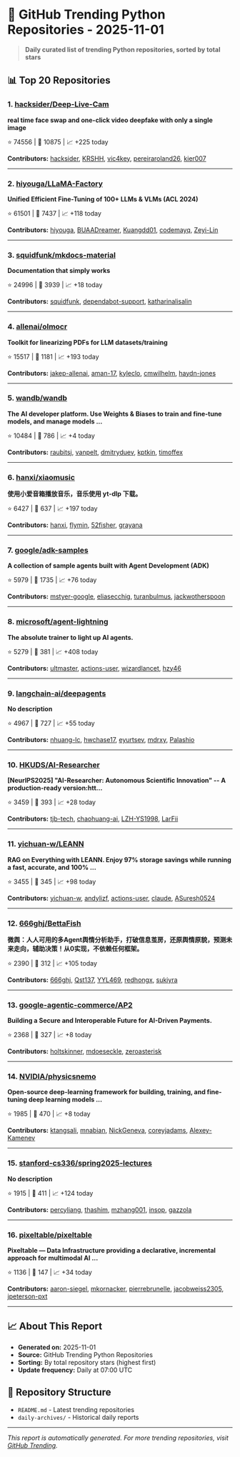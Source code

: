 # 🐍 GitHub Trending Python Repositories - 2025-11-01

> **Daily curated list of trending Python repositories, sorted by total stars**

## 📊 Top 20 Repositories

### 1. [hacksider/Deep-Live-Cam](https://github.com/hacksider/Deep-Live-Cam)

**real time face swap and one-click video deepfake with only a single image**

⭐ 74556 | 🍴 10875 | 📈 +225 today

**Contributors:** [hacksider](https://github.com/hacksider), [KRSHH](https://github.com/KRSHH), [vic4key](https://github.com/vic4key), [pereiraroland26](https://github.com/pereiraroland26), [kier007](https://github.com/kier007)

---

### 2. [hiyouga/LLaMA-Factory](https://github.com/hiyouga/LLaMA-Factory)

**Unified Efficient Fine-Tuning of 100+ LLMs & VLMs (ACL 2024)**

⭐ 61501 | 🍴 7437 | 📈 +118 today

**Contributors:** [hiyouga](https://github.com/hiyouga), [BUAADreamer](https://github.com/BUAADreamer), [Kuangdd01](https://github.com/Kuangdd01), [codemayq](https://github.com/codemayq), [Zeyi-Lin](https://github.com/Zeyi-Lin)

---

### 3. [squidfunk/mkdocs-material](https://github.com/squidfunk/mkdocs-material)

**Documentation that simply works**

⭐ 24996 | 🍴 3939 | 📈 +18 today

**Contributors:** [squidfunk](https://github.com/squidfunk), [dependabot-support](https://github.com/dependabot-support), [katharinalisalin](https://github.com/katharinalisalin)

---

### 4. [allenai/olmocr](https://github.com/allenai/olmocr)

**Toolkit for linearizing PDFs for LLM datasets/training**

⭐ 15517 | 🍴 1181 | 📈 +193 today

**Contributors:** [jakep-allenai](https://github.com/jakep-allenai), [aman-17](https://github.com/aman-17), [kyleclo](https://github.com/kyleclo), [cmwilhelm](https://github.com/cmwilhelm), [haydn-jones](https://github.com/haydn-jones)

---

### 5. [wandb/wandb](https://github.com/wandb/wandb)

**The AI developer platform. Use Weights & Biases to train and fine-tune models, and manage models ...**

⭐ 10484 | 🍴 786 | 📈 +4 today

**Contributors:** [raubitsj](https://github.com/raubitsj), [vanpelt](https://github.com/vanpelt), [dmitryduev](https://github.com/dmitryduev), [kptkin](https://github.com/kptkin), [timoffex](https://github.com/timoffex)

---

### 6. [hanxi/xiaomusic](https://github.com/hanxi/xiaomusic)

**使用小爱音箱播放音乐，音乐使用 yt-dlp 下载。**

⭐ 6427 | 🍴 637 | 📈 +197 today

**Contributors:** [hanxi](https://github.com/hanxi), [flymin](https://github.com/flymin), [52fisher](https://github.com/52fisher), [grayana](https://github.com/grayana)

---

### 7. [google/adk-samples](https://github.com/google/adk-samples)

**A collection of sample agents built with Agent Development (ADK)**

⭐ 5979 | 🍴 1735 | 📈 +76 today

**Contributors:** [mstyer-google](https://github.com/mstyer-google), [eliasecchig](https://github.com/eliasecchig), [turanbulmus](https://github.com/turanbulmus), [jackwotherspoon](https://github.com/jackwotherspoon)

---

### 8. [microsoft/agent-lightning](https://github.com/microsoft/agent-lightning)

**The absolute trainer to light up AI agents.**

⭐ 5279 | 🍴 381 | 📈 +408 today

**Contributors:** [ultmaster](https://github.com/ultmaster), [actions-user](https://github.com/actions-user), [wizardlancet](https://github.com/wizardlancet), [hzy46](https://github.com/hzy46)

---

### 9. [langchain-ai/deepagents](https://github.com/langchain-ai/deepagents)

**No description**

⭐ 4967 | 🍴 727 | 📈 +55 today

**Contributors:** [nhuang-lc](https://github.com/nhuang-lc), [hwchase17](https://github.com/hwchase17), [eyurtsev](https://github.com/eyurtsev), [mdrxy](https://github.com/mdrxy), [Palashio](https://github.com/Palashio)

---

### 10. [HKUDS/AI-Researcher](https://github.com/HKUDS/AI-Researcher)

**[NeurIPS2025] "AI-Researcher: Autonomous Scientific Innovation" -- A production-ready version:htt...**

⭐ 3459 | 🍴 393 | 📈 +28 today

**Contributors:** [tjb-tech](https://github.com/tjb-tech), [chaohuang-ai](https://github.com/chaohuang-ai), [LZH-YS1998](https://github.com/LZH-YS1998), [LarFii](https://github.com/LarFii)

---

### 11. [yichuan-w/LEANN](https://github.com/yichuan-w/LEANN)

**RAG on Everything with LEANN. Enjoy 97% storage savings while running a fast, accurate, and 100% ...**

⭐ 3455 | 🍴 345 | 📈 +98 today

**Contributors:** [yichuan-w](https://github.com/yichuan-w), [andylizf](https://github.com/andylizf), [actions-user](https://github.com/actions-user), [claude](https://github.com/claude), [ASuresh0524](https://github.com/ASuresh0524)

---

### 12. [666ghj/BettaFish](https://github.com/666ghj/BettaFish)

**微舆：人人可用的多Agent舆情分析助手，打破信息茧房，还原舆情原貌，预测未来走向，辅助决策！从0实现，不依赖任何框架。**

⭐ 2390 | 🍴 312 | 📈 +105 today

**Contributors:** [666ghj](https://github.com/666ghj), [Qst137](https://github.com/Qst137), [YYL469](https://github.com/YYL469), [redhongx](https://github.com/redhongx), [sukiyra](https://github.com/sukiyra)

---

### 13. [google-agentic-commerce/AP2](https://github.com/google-agentic-commerce/AP2)

**Building a Secure and Interoperable Future for AI-Driven Payments.**

⭐ 2368 | 🍴 327 | 📈 +8 today

**Contributors:** [holtskinner](https://github.com/holtskinner), [mdoeseckle](https://github.com/mdoeseckle), [zeroasterisk](https://github.com/zeroasterisk)

---

### 14. [NVIDIA/physicsnemo](https://github.com/NVIDIA/physicsnemo)

**Open-source deep-learning framework for building, training, and fine-tuning deep learning models ...**

⭐ 1985 | 🍴 470 | 📈 +8 today

**Contributors:** [ktangsali](https://github.com/ktangsali), [mnabian](https://github.com/mnabian), [NickGeneva](https://github.com/NickGeneva), [coreyjadams](https://github.com/coreyjadams), [Alexey-Kamenev](https://github.com/Alexey-Kamenev)

---

### 15. [stanford-cs336/spring2025-lectures](https://github.com/stanford-cs336/spring2025-lectures)

**No description**

⭐ 1915 | 🍴 411 | 📈 +124 today

**Contributors:** [percyliang](https://github.com/percyliang), [thashim](https://github.com/thashim), [mzhang001](https://github.com/mzhang001), [insop](https://github.com/insop), [gazzola](https://github.com/gazzola)

---

### 16. [pixeltable/pixeltable](https://github.com/pixeltable/pixeltable)

**Pixeltable — Data Infrastructure providing a declarative, incremental approach for multimodal AI ...**

⭐ 1136 | 🍴 147 | 📈 +34 today

**Contributors:** [aaron-siegel](https://github.com/aaron-siegel), [mkornacker](https://github.com/mkornacker), [pierrebrunelle](https://github.com/pierrebrunelle), [jacobweiss2305](https://github.com/jacobweiss2305), [jpeterson-pxt](https://github.com/jpeterson-pxt)

---


## 📈 About This Report

- **Generated on:** 2025-11-01
- **Source:** GitHub Trending Python Repositories
- **Sorting:** By total repository stars (highest first)
- **Update frequency:** Daily at 07:00 UTC

## 🔗 Repository Structure

- `README.md` - Latest trending repositories
- `daily-archives/` - Historical daily reports

---

*This report is automatically generated. For more trending repositories, visit [GitHub Trending](https://github.com/trending/python).*
